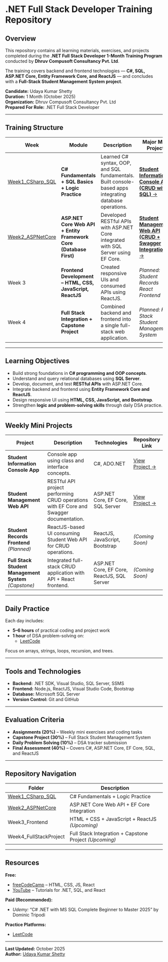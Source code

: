 # .NET Full Stack Developer Training Repository

## Overview
This repository contains all learning materials, exercises, and projects completed during the **.NET Full Stack Developer 1-Month Training Program** conducted by **Dhruv Compusoft Consultancy Pvt. Ltd**.

The training covers backend and frontend technologies — **C#, SQL, ASP.NET Core, Entity Framework Core, and ReactJS** — and concludes with a **Full-Stack Student Management System project**.

**Candidate:** Udaya Kumar Shetty  
**Duration:** 1 Month (October 2025)  
**Organization:** Dhruv Compusoft Consultancy Pvt. Ltd  
**Prepared For Role:** .NET Full Stack Developer  

---

## Training Structure

| Week | Module | Description | Major Mini Project | Folder Link |
|------|---------|-------------|--------------------|--------------|
| [Week1_CSharp_SQL](https://github.com/udayshetty770/UdayaKumarShetty_NET_Training-Data/tree/main/Week1_CSharp_SQL)  | **C# Fundamentals + SQL Basics + Logic Practice** | Learned C# syntax, OOP, and SQL fundamentals. Built console-based apps integrating database operations. | [**Student Information Console App (CRUD with SQL)** →](https://github.com/udayshetty770/UdayaKumarShetty_NET_Training-Data/tree/main/Week1_CSharp_SQL/Day-7%20(%2015-10-2025%20)%20-%20With%20Mini%20Project) | [Go to Week 1 →](https://github.com/udayshetty770/UdayaKumarShetty_NET_Training-Data/tree/main/Week1_CSharp_SQL) |
| [Week2_ASPNetCore](https://github.com/udayshetty770/UdayaKumarShetty_NET_Training-Data/tree/main/Week2_ASPNetCore) | **ASP.NET Core Web API + Entity Framework Core (Database First)** | Developed RESTful APIs with ASP.NET Core integrated with SQL Server using EF Core. | [**Student Management Web API (CRUD + Swagger Integration)** →](https://github.com/udayshetty770/UdayaKumarShetty_NET_Training-Data/tree/main/Week2_ASPNetCore/Day-7%20(22-10-2025)) | [Go to Week 2 →](https://github.com/udayshetty770/UdayaKumarShetty_NET_Training-Data/tree/main/Week2_ASPNetCore) |
| Week 3 | **Frontend Development – HTML, CSS, JavaScript, ReactJS** | Created responsive UIs and consumed APIs using ReactJS. | *Planned: Student Records React Frontend* | *(Upcoming)* |
| Week 4 | **Full Stack Integration + Capstone Project** | Combined backend and frontend into a single full-stack web application. | *Planned: Full Stack Student Management System* | *(Upcoming)* |

---

## Learning Objectives
- Build strong foundations in **C# programming and OOP concepts**.  
- Understand and query relational databases using **SQL Server**.  
- Develop, document, and test **RESTful APIs** with ASP.NET Core.  
- Integrate backend and frontend using **Entity Framework Core and ReactJS**.  
- Design responsive UI using **HTML, CSS, JavaScript, and Bootstrap**.  
- Strengthen **logic and problem-solving skills** through daily DSA practice.

---

## Weekly Mini Projects

| Project | Description | Technologies | Repository Link |
|----------|--------------|---------------|-----------------|
| **Student Information Console App** | Console app using class and interface concepts. | C#, ADO.NET | [View Project →](https://github.com/udayshetty770/UdayaKumarShetty_NET_Training-Data/tree/main/Week1_CSharp_SQL/Day-7%20(%2015-10-2025%20)%20-%20With%20Mini%20Project) |
| **Student Management Web API** | RESTful API project performing CRUD operations with EF Core and Swagger documentation. | ASP.NET Core, EF Core, SQL Server | [View Project →](https://github.com/udayshetty770/UdayaKumarShetty_NET_Training-Data/tree/main/Week2_ASPNetCore/Day-7%20(22-10-2025)) |
| **Student Records Frontend** *(Planned)* | ReactJS-based UI consuming Student Web API for CRUD operations. | ReactJS, JavaScript, Bootstrap | *(Coming Soon)* |
| **Full Stack Student Management System** *(Capstone)* | Integrated full-stack CRUD application with API + React frontend. | ASP.NET Core, EF Core, ReactJS, SQL Server | *(Coming Soon)* |

---

## Daily Practice
Each day includes:
- **5–6 hours** of practical coding and project work  
- **1 hour** of DSA problem-solving on:  
  - [LeetCode](https://leetcode.com/u/Uday_shetty770/)

Focus on arrays, strings, loops, recursion, and trees.

---

## Tools and Technologies
- **Backend:** .NET SDK, Visual Studio, SQL Server, SSMS  
- **Frontend:** Node.js, ReactJS, Visual Studio Code, Bootstrap  
- **Database:** Microsoft SQL Server  
- **Version Control:** Git and GitHub  

---

## Evaluation Criteria
- **Assignments (20%)** – Weekly mini exercises and coding tasks  
- **Capstone Project (30%)** – Full Stack Student Management System  
- **Daily Problem Solving (10%)** – DSA tracker submission  
- **Final Assessment (40%)** – Covers C#, ASP.NET Core, EF Core, SQL, and ReactJS  

---

## Repository Navigation
| Folder | Description |
|---------|-------------|
| [Week1_CSharp_SQL](https://github.com/udayshetty770/UdayaKumarShetty_NET_Training-Data/tree/main/Week1_CSharp_SQL) | C# Fundamentals + Logic Practice |
| [Week2_ASPNetCore](https://github.com/udayshetty770/UdayaKumarShetty_NET_Training-Data/tree/main/Week2_ASPNetCore) | ASP.NET Core Web API + EF Core Integration |
| Week3_Frontend | HTML + CSS + JavaScript + ReactJS *(Upcoming)* |
| Week4_FullStackProject | Full Stack Integration + Capstone Project *(Upcoming)* |

---

## Resources
**Free:**  
- [freeCodeCamp](https://www.freecodecamp.org) – HTML, CSS, JS, React  
- [YouTube](https://www.youtube.com) – Tutorials for .NET, SQL, and React  

**Paid (Recommended):**  
- *Udemy:* “C# .NET with MS SQL Complete Beginner to Master 2025” by Dominic Tripodi  

**Practice Platforms:**  
- [LeetCode](https://leetcode.com/u/Uday_shetty770/)

---

**Last Updated:** October 2025  
**Author:** [Udaya Kumar Shetty](https://github.com/udayshetty770)
